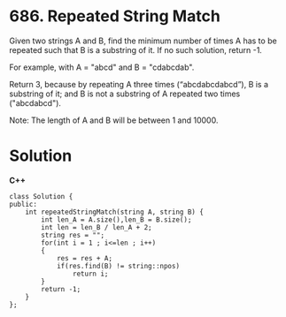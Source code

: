 # 686. Repeated String Match
Given two strings A and B, find the minimum number of times A has to be repeated such that B is a substring of it. If no such solution, return -1.

For example, with A = "abcd" and B = "cdabcdab".

Return 3, because by repeating A three times (“abcdabcdabcd”), B is a substring of it; and B is not a substring of A repeated two times ("abcdabcd").

Note:
The length of A and B will be between 1 and 10000.

# Solution
**C++**
```
class Solution {
public:
    int repeatedStringMatch(string A, string B) {
        int len_A = A.size(),len_B = B.size();
        int len = len_B / len_A + 2;
        string res = "";
        for(int i = 1 ; i<=len ; i++)
        {
            res = res + A;
            if(res.find(B) != string::npos)
                return i;
        }
        return -1;
    }
};
```
